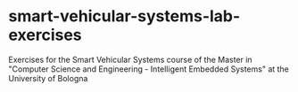 # smart-vehicular-systems-lab-exercises
Exercises for the Smart Vehicular Systems course of the Master in "Computer Science and Engineering - Intelligent Embedded Systems" at the University of Bologna
